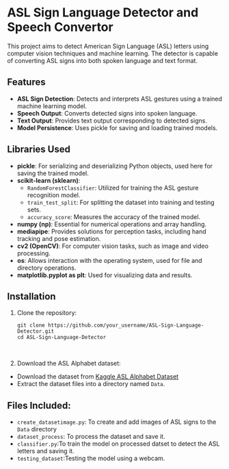 # ASL Sign Language Detector and Speech Convertor

This project aims to detect American Sign Language (ASL) letters using computer vision techniques and machine learning. The detector is capable of converting ASL signs into both spoken language and text format.

## Features

- **ASL Sign Detection**: Detects and interprets ASL gestures using a trained machine learning model.
- **Speech Output**: Converts detected signs into spoken language.
- **Text Output**: Provides text output corresponding to detected signs.
- **Model Persistence**: Uses pickle for saving and loading trained models.

## Libraries Used

- **pickle**: For serializing and deserializing Python objects, used here for saving the trained model.
- **scikit-learn (sklearn)**:
  - `RandomForestClassifier`: Utilized for training the ASL gesture recognition model.
  - `train_test_split`: For splitting the dataset into training and testing sets.
  - `accuracy_score`: Measures the accuracy of the trained model.
- **numpy (np)**: Essential for numerical operations and array handling.
- **mediapipe**: Provides solutions for perception tasks, including hand tracking and pose estimation.
- **cv2 (OpenCV)**: For computer vision tasks, such as image and video processing.
- **os**: Allows interaction with the operating system, used for file and directory operations.
- **matplotlib.pyplot as plt**: Used for visualizing data and results.

## Installation
1. Clone the repository:

    ```
    git clone https://github.com/your_username/ASL-Sign-Language-Detector.git
    cd ASL-Sign-Language-Detector
    ```
<br>

2. Download the ASL Alphabet dataset:

  - Download the dataset from [Kaggle ASL Alphabet Dataset](https://www.kaggle.com/grassknoted/asl-alphabet)
  - Extract the dataset files into a directory named ```Data```.


## Files Included:
- ```create_datasetimage.py```: To create and add images of ASL signs to the ```Data``` directory
- ```dataset_process```: To process the dataset and save it.
- ```classifier.py```:To train the model on processed datset to detect the ASL letters and saving it.
- ```testing_dataset```:Testing the model using a webcam.

 
